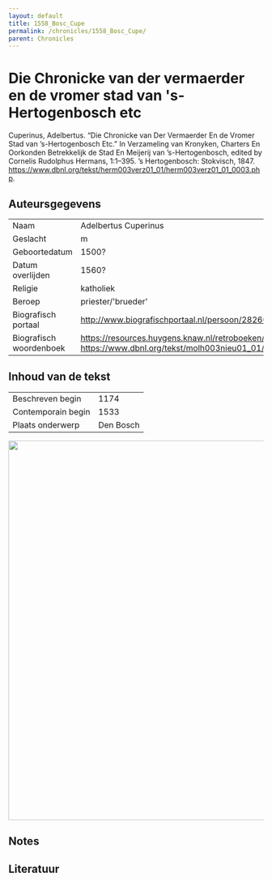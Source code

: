 ```yaml
---
layout: default
title: 1558_Bosc_Cupe
permalink: /chronicles/1558_Bosc_Cupe/
parent: Chronicles
--- 
```



# Die Chronicke van der vermaerder en de vromer stad van 's-Hertogenbosch etc 

Cuperinus, Adelbertus. “Die Chronicke van Der Vermaerder En de Vromer Stad van ’s-Hertogenbosch Etc.” In Verzameling van Kronyken, Charters En Oorkonden Betrekkelijk de Stad En Meijerij van ’s-Hertogenbosch, edited by Cornelis Rudolphus Hermans, 1:1–395. ’s Hertogenbosch: Stokvisch, 1847. https://www.dbnl.org/tekst/herm003verz01_01/herm003verz01_01_0003.php. 

## Auteursgegevens 

| | | 
| --------------- | --------------- | 
| Naam | Adelbertus Cuperinus | 
| Geslacht | m | 
| Geboortedatum | 1500? | 
| Datum overlijden | 1560? | 
| Religie | katholiek | 
| Beroep | priester/'brueder' | 
| Biografisch portaal | http://www.biografischportaal.nl/persoon/28260990 | 
| Biografisch woordenboek | https://resources.huygens.knaw.nl/retroboeken/vdaa/#source=aa__001biog04_01.xml&page=929&view=imagePane&accessor=accessor_index, https://www.dbnl.org/tekst/molh003nieu01_01/molh003nieu01_01_1107.php | 

## Inhoud van de tekst 

| | | 
| --------------- | --------------- | 
| Beschreven begin | 1174 | 
| Contemporain begin | 1533 | 
| Plaats onderwerp | Den Bosch | 

[<img src="..\..\barplots_chronicles\1558_Bosc_Cupe.jpg" width="750"/>](..\..\barplots_chronicles\1558_Bosc_Cupe.jpg) 

## Notes 

## Literatuur 

